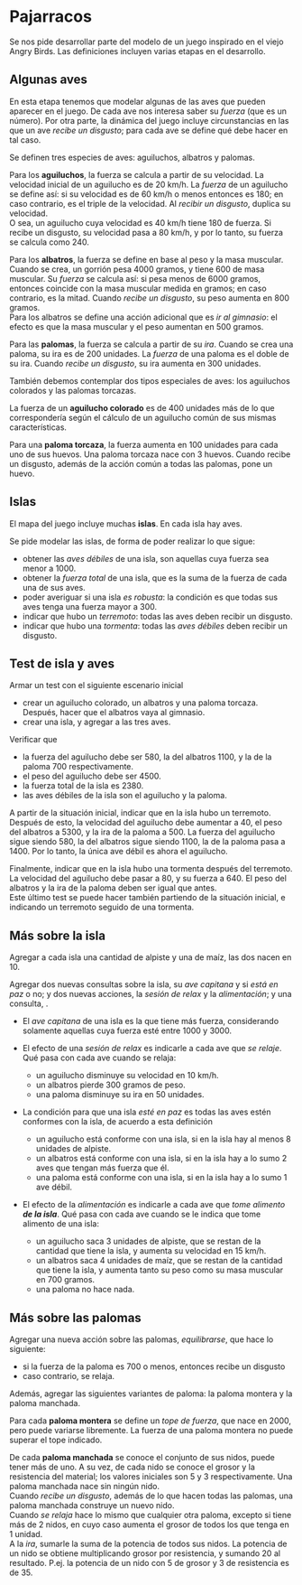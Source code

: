 # Pajarracos

Se nos pide desarrollar parte del modelo de un juego inspirado en el viejo Angry Birds. Las definiciones incluyen varias etapas en el desarrollo.

## Algunas aves

En esta etapa tenemos que modelar algunas de las aves que pueden aparecer en el juego. De cada ave nos interesa saber su _fuerza_ (que es un número). Por otra parte, la dinámica del juego incluye circunstancias en las que un ave _recibe un disgusto_; para cada ave se define qué debe hacer en tal caso.

Se definen tres especies de aves: aguiluchos, albatros y palomas.

Para los **aguiluchos**, la fuerza se calcula a partir de su velocidad. La velocidad inicial de un aguilucho es de 20 km/h.
La _fuerza_ de un aguilucho se define así: si su velocidad es de 60 km/h o menos entonces es 180; en caso contrario, es el triple de la velocidad. 
Al _recibir un disgusto_, duplica su velocidad.    
O sea, un aguilucho cuya velocidad es 40 km/h tiene 180 de fuerza. Si recibe un disgusto, su velocidad pasa a 80 km/h, y por lo tanto, su fuerza se calcula como 240.

Para los **albatros**, la fuerza se define en base al peso y la masa muscular. Cuando se crea, un gorrión pesa 4000 gramos, y tiene 600 de masa muscular. 
Su _fuerza_ se calcula así: si pesa menos de 6000 gramos, entonces coincide con la masa muscular medida en gramos; en caso contrario, es la mitad.
Cuando _recibe un disgusto_, su peso aumenta en 800 gramos.  
Para los albatros se define una acción adicional que es _ir al gimnasio_: el efecto es que la masa muscular y el peso aumentan en 500 gramos.

Para las **palomas**, la fuerza se calcula a partir de su _ira_. Cuando se crea una paloma, su ira es de 200 unidades. 
La _fuerza_ de una paloma es el doble de su ira.
Cuando _recibe un disgusto_, su ira aumenta en 300 unidades.

También debemos contemplar dos tipos especiales de aves: los aguiluchos colorados y las palomas torcazas.

La fuerza de un **aguilucho colorado** es de 400 unidades más de lo que correspondería según el cálculo de un aguilucho común de sus mismas características.

Para una **paloma torcaza**, la fuerza aumenta en 100 unidades para cada uno de sus huevos. Una paloma torcaza nace con 3 huevos. Cuando recibe un disgusto, además de la acción común a todas las palomas, pone un huevo.
  

## Islas

El mapa del juego incluye muchas **islas**. En cada isla hay aves.

Se pide modelar las islas, de forma de poder realizar lo que sigue:

- obtener las _aves débiles_ de una isla, son aquellas cuya fuerza sea menor a 1000.
- obtener la _fuerza total_ de una isla, que es la suma de la fuerza de cada una de sus aves.
- poder averiguar si una isla _es robusta_: la condición es que todas sus aves tenga una fuerza mayor a 300.
- indicar que hubo un _terremoto_: todas las aves deben recibir un disgusto.
- indicar que hubo una _tormenta_: todas las _aves débiles_ deben recibir un disgusto.


## Test de isla y aves

Armar un test con el siguiente escenario inicial
- crear un aguilucho colorado, un albatros y una paloma torcaza. Después, hacer que el albatros vaya al gimnasio.
- crear una isla, y agregar a las tres aves. 

Verificar que
- la fuerza del aguilucho debe ser 580, la del albatros 1100, y la de la paloma 700 respectivamente.
- el peso del aguilucho debe ser 4500. 
- la fuerza total de la isla es 2380.
- las aves débiles de la isla son el aguilucho y la paloma.

A partir de la situación inicial, indicar que en la isla hubo un terremoto. Después de esto, la velocidad del aguilucho debe aumentar a 40, el peso del albatros a 5300, y la ira de la paloma a 500. La fuerza del aguilucho sigue siendo 580, la del albatros sigue siendo 1100, la de la paloma pasa a 1400. Por lo tanto, la única ave débil es ahora el aguilucho.

Finalmente, indicar que en la isla hubo una tormenta después del terremoto. La velocidad del aguilucho debe pasar a 80, y su fuerza a 640. El peso del albatros y la ira de la paloma deben ser igual que antes.  
Este último test se puede hacer también partiendo de la situación inicial, e indicando un terremoto seguido de una tormenta.


## Más sobre la isla

Agregar a cada isla una cantidad de alpiste y una de maíz, las dos nacen en 10. 

Agregar dos nuevas consultas sobre la isla, su _ave capitana_ y si _está en paz_ o no; y dos nuevas acciones, la _sesión de relax_ y la _alimentación_; y una consulta, . 

- El _ave capitana_ de una isla es la que tiene más fuerza, considerando solamente aquellas cuya fuerza esté entre 1000 y 3000.

- El efecto de una _sesión de relax_ es indicarle a cada ave que _se relaje_. Qué pasa con cada ave cuando se relaja:
	- un aguilucho disminuye su velocidad en 10 km/h.
	- un albatros pierde 300 gramos de peso.
	- una paloma disminuye su ira en 50 unidades.

- La condición para que una isla _esté en paz_ es todas las aves estén conformes con la isla, de acuerdo a esta definición
	- un aguilucho está conforme con una isla, si en la isla hay al menos 8 unidades de alpiste.
	- un albatros está conforme con una isla, si en la isla hay a lo sumo 2 aves que tengan más fuerza que él.
	- una paloma está conforme con una isla, si en la isla hay a lo sumo 1 ave débil. 

- El efecto de la _alimentación_ es indicarle a cada ave que _tome alimento **de la isla**_. Qué pasa con cada ave cuando se le indica que tome alimento de una isla:
	- un aguilucho saca 3 unidades de alpiste, que se restan de la cantidad que tiene la isla, y aumenta su velocidad en 15 km/h. 
	- un albatros saca 4 unidades de maíz, que se restan de la cantidad que tiene la isla, y aumenta tanto su peso como su masa muscular en 700 gramos.
	- una paloma no hace nada.



## Más sobre las palomas

Agregar una nueva acción sobre las palomas, _equilibrarse_, que hace lo siguiente:
- si la fuerza de la paloma es 700 o menos, entonces recibe un disgusto
- caso contrario, se relaja.
 
Además, agregar las siguientes variantes de paloma: la paloma montera y la paloma manchada.

Para cada **paloma montera** se define un _tope de fuerza_, que nace en 2000, pero puede variarse libremente. La fuerza de una paloma montera no puede superar el tope indicado.

De cada **paloma manchada** se conoce el conjunto de sus nidos, puede tener más de uno. A su vez, de cada nido se conoce el grosor y la resistencia del material; los valores iniciales son 5 y 3 respectivamente. Una paloma manchada nace sin ningún nido.  
Cuando _recibe un disgusto_, además de lo que hacen todas las palomas, una paloma manchada construye un nuevo nido.  
Cuando _se relaja_ hace lo mismo que cualquier otra paloma, excepto si tiene más de 2 nidos, en cuyo caso aumenta el grosor de todos los que tenga en 1 unidad.  
A la _ira_, sumarle la suma de la potencia de todos sus nidos. La potencia de un nido se obtiene multiplicando grosor por resistencia, y sumando 20 al resultado. P.ej. la potencia de un nido con 5 de grosor y 3 de resistencia es de 35.